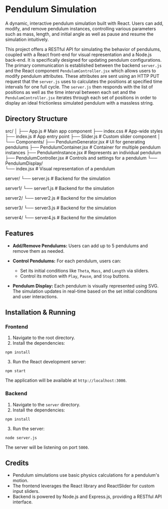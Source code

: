 ﻿

# Pendulum Simulation

A dynamic, interactive pendulum simulation built with React. Users can add, modify, and remove pendulum instances, controlling various parameters such as mass, length, and initial angle as well as pause and resume the simulation intuitively.

This project offers a RESTful API for simulating the behavior of pendulums, coupled with a React front-end for visual representation and a Node.js back-end. 
It is specifically designed for updating pendulum configurations. The primary communication is established between the backend `server.js` and the React component `PendulumController.jsx` which allows users to modify pendulum attributes. These attributes are sent using an HTTP PUT request that the `server.js`  uses to calculates the positions at specified time intervals for one full cycle. The `server.js`  then responds with the list of positions as well as the time interval between each set and the `PendulumController.jsx` iterates through each set of positions in order to display an ideal frictionless simulated pendulum with a massless string.



## Directory Structure

src/
│
├── App.js               # Main app component
├── index.css            # App-wide styles
├── index.js             # App entry point
├── Slider.js            # Custom slider component
│
└── Components/
    ├── PendulumGenerator.jsx   # UI for generating pendulums
    ├── PendulumContainer.jsx  # Container for multiple pendulum instances
    ├── PendulumInstance.jsx   # Represents an individual pendulum
    ├── PendulumController.jsx # Controls and settings for a pendulum
    └── PendulumDisplay/       
        └── index.jsx          # Visual representation of a pendulum

server/
└── server.js             # Backend for the simulation


server1/
└── server1.js            # Backend for the simulation 


server2/
└── server2.js            # Backend for the simulation 


server3/
└── server3.js            # Backend for the simulation 


server4/
└── server4.js            # Backend for the simulation


## Features

-   **Add/Remove Pendulums:** Users can add up to 5 pendulums and remove them as needed.
    
-   **Control Pendulums:** For each pendulum, users can:
    
    -   Set its initial conditions like `Theta`, `Mass`, and `Length` via sliders.
    -   Control its motion with `Play`, `Pause`, and `Stop` buttons.
-   **Pendulum Display:** Each pendulum is visually represented using SVG. The simulation updates in real-time based on the set initial conditions and user interactions.
    

## Installation & Running

### Frontend

1.  Navigate to the root directory.
2.  Install the dependencies:

`npm install` 

3.  Run the React development server:

`npm start` 

The application will be available at `http://localhost:3000`.

### Backend

1.  Navigate to the `server` directory.
2.  Install the dependencies:

`npm install` 

3.  Run the server:

`node server.js` 

The server will be listening on port `5000`.

## Credits

-   Pendulum simulations use basic physics calculations for a pendulum's motion.
-   The frontend leverages the React library and ReactSlider for custom input sliders.
- Backend is powered by Node.js and Express.js, providing a RESTful API interface.
